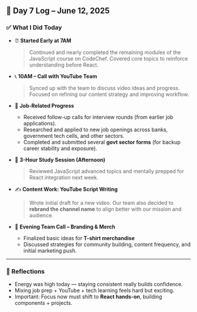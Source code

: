 ## 🌟 Day 7 Log – June 12, 2025

### ✅ What I Did Today

- ⏰ **Started Early at 7AM**  
  > Continued and nearly completed the remaining modules of the JavaScript course on CodeChef. Covered core topics to reinforce understanding before React.

- 📞 **10AM – Call with YouTube Team**  
  > Synced up with the team to discuss video ideas and progress. Focused on refining our content strategy and improving workflow.

- 📲 **Job-Related Progress**
  - Received follow-up calls for interview rounds (from earlier job applications).
  - Researched and applied to new job openings across banks, government tech cells, and other sectors.
  - Completed and submitted several **govt sector forms** (for backup career stability and exposure).

- 📖 **3-Hour Study Session (Afternoon)**  
  > Reviewed JavaScript advanced topics and mentally prepped for React integration next week.

- ✍️ **Content Work: YouTube Script Writing**  
  > Wrote initial draft for a new video. Our team also decided to **rebrand the channel name** to align better with our mission and audience.

- 👕 **Evening Team Call – Branding & Merch**
  - Finalized basic ideas for **T-shirt merchandise**
  - Discussed strategies for community building, content frequency, and initial marketing push.

---

### 🧠 Reflections

- Energy was high today — staying consistent really builds confidence.
- Mixing job prep + YouTube + tech learning feels hard but exciting.  
- Important: Focus now must shift to **React hands-on**, building components + projects.

